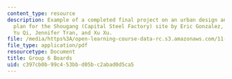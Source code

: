 ```yaml
---
content_type: resource
description: Example of a completed final project on an urban design and development
  plan for the Shougang (Capital Steel Factory) site by Eric Gonzalez, Jae Kyung Kim,
  Yu Qi, Jennifer Tran, and Xu Xu.
file: /media/https%3A/open-learning-course-data-rc.s3.amazonaws.com/11-307-beijing-urban-design-studio-summer-2008/c397cb0b99c453bbd05bc2abad0d5ca5_group6_boards.pdf
file_type: application/pdf
resourcetype: Document
title: Group 6 Boards
uid: c397cb0b-99c4-53bb-d05b-c2abad0d5ca5
---
```

